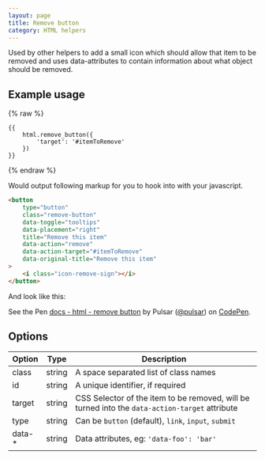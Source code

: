 ```yaml
---
layout: page
title: Remove button
category: HTML helpers
---
```


Used by other helpers to add a small icon which should allow that item to be removed and uses data-attributes to contain information about what object should be removed.

## Example usage

{% raw %}
```twig
{{
    html.remove_button({
        'target': '#itemToRemove'
    })
}}
```
{% endraw %}

Would output following markup for you to hook into with your javascript.

```html
<button 
    type="button" 
    class="remove-button" 
    data-toggle="tooltips" 
    data-placement="right" 
    title="Remove this item" 
    data-action="remove" 
    data-action-target="#itemToRemove"
    data-original-title="Remove this item"
>
    <i class="icon-remove-sign"></i>
</button>
```

And look like this:

<div><p data-height="55" data-theme-id="24005" data-slug-hash="ORNEzP" data-default-tab="result" data-user="pulsar" data-embed-version="2" class="codepen">See the Pen <a href="http://codepen.io/pulsar/pen/ORNEzP/">docs - html - remove button</a> by Pulsar (<a href="http://codepen.io/pulsar">@pulsar</a>) on <a href="http://codepen.io">CodePen</a>.</p>
<script async src="//assets.codepen.io/assets/embed/ei.js"></script></div>

## Options

Option  | Type   | Description
------- | ------ | -------------------------------------------------------------
class   | string | A space separated list of class names
id      | string | A unique identifier, if required
target  | string | CSS Selector of the item to be removed, will be turned into the `data-action-target` attribute
type    | string | Can be `button` (default), `link`, `input`, `submit`
data-*  | string | Data attributes, eg: `'data-foo': 'bar'`

